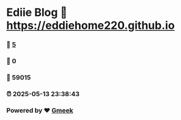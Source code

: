 # Ediie Blog :link: https://eddiehome220.github.io 
### :page_facing_up: [5](https://eddiehome220.github.io/tag.html) 
### :speech_balloon: 0 
### :hibiscus: 59015 
### :alarm_clock: 2025-05-13 23:38:43 
### Powered by :heart: [Gmeek](https://github.com/Meekdai/Gmeek)
